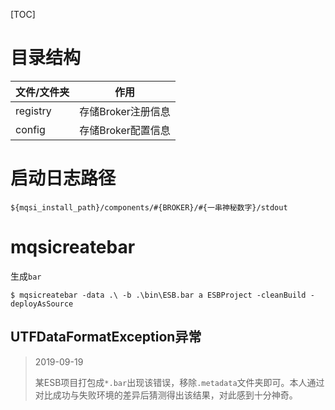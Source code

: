 [TOC]

# 目录结构

| 文件/文件夹 | 作用         |
| ----------- | ------------ |
| registry    | 存储Broker注册信息 |
| config    | 存储Broker配置信息 |

# 启动日志路径

`${mqsi_install_path}/components/#{BROKER}/#{一串神秘数字}/stdout`

# mqsicreatebar

生成`bar`

```shell
$ mqsicreatebar -data .\ -b .\bin\ESB.bar a ESBProject -cleanBuild -deployAsSource
```

## UTFDataFormatException异常

> 2019-09-19
>
> 某ESB项目打包成`*.bar`出现该错误，移除`.metadata`文件夹即可。本人通过对比成功与失败环境的差异后猜测得出该结果，对此感到十分神奇。